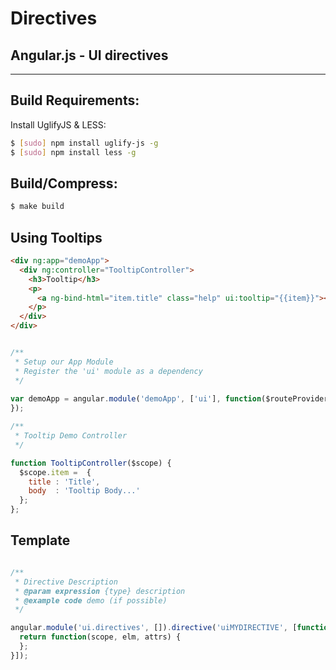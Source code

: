 
# Directives

## Angular.js - UI directives

***

## Build Requirements:

Install UglifyJS & LESS:

```bash
$ [sudo] npm install uglify-js -g
$ [sudo] npm install less -g
```

## Build/Compress:

```bash
$ make build
```

## Using Tooltips

```html
<div ng:app="demoApp">
  <div ng:controller="TooltipController">
    <h3>Tooltip</h3>
    <p>
      <a ng-bind-html="item.title" class="help" ui:tooltip="{{item}}"></a>
    </p>
  </div>
</div>
```

```javascript

/**
 * Setup our App Module
 * Register the 'ui' module as a dependency
 */
 
var demoApp = angular.module('demoApp', ['ui'], function($routeProvider) {
});

/**
 * Tooltip Demo Controller
 */

function TooltipController($scope) {
  $scope.item =  {
    title : 'Title',
    body  : 'Tooltip Body...'
  };
};

```

## Template

```javascript

/**
 * Directive Description
 * @param expression {type} description
 * @example code demo (if possible)
 */

angular.module('ui.directives', []).directive('uiMYDIRECTIVE', [function() {
  return function(scope, elm, attrs) {
  };
}]);

```
